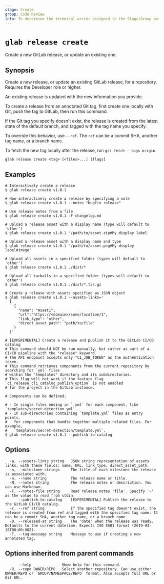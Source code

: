 ```yaml
---
stage: Create
group: Code Review
info: To determine the technical writer assigned to the Stage/Group associated with this page, see https://about.gitlab.com/handbook/product/ux/technical-writing/#assignments
---
```


<!--
This documentation is auto generated by a script.
Please do not edit this file directly. Run `make gen-docs` instead.
-->

# `glab release create`

Create a new GitLab release, or update an existing one.

## Synopsis

Create a new release, or update an existing GitLab release, for a repository. Requires the Developer role or higher.

An existing release is updated with the new information you provide.

To create a release from an annotated Git tag, first create one locally with
Git, push the tag to GitLab, then run this command.

If the Git tag you specify doesn't exist, the release is created
from the latest state of the default branch, and tagged with the tag name you specify.

To override this behavior, use `--ref`. The `ref` can be a commit SHA, another tag name, or a branch name.

To fetch the new tag locally after the release, run `git fetch --tags origin`.

```plaintext
glab release create <tag> [<files>...] [flags]
```

## Examples

```plaintext
# Interactively create a release
$ glab release create v1.0.1

# Non-interactively create a release by specifying a note
$ glab release create v1.0.1 --notes "bugfix release"

# Use release notes from a file
$ glab release create v1.0.1 -F changelog.md

# Upload a release asset with a display name (type will default to 'other')
$ glab release create v1.0.1 '/path/to/asset.zip#My display label'

# Upload a release asset with a display name and type
$ glab release create v1.0.1 '/path/to/asset.png#My display label#image'

# Upload all assets in a specified folder (types will default to 'other')
$ glab release create v1.0.1 ./dist/*

# Upload all tarballs in a specified folder (types will default to 'other')
$ glab release create v1.0.1 ./dist/*.tar.gz

# Create a release with assets specified as JSON object
$ glab release create v1.0.1 --assets-links='
  [
    {
      "name": "Asset1",
      "url":"https://<domain>/some/location/1",
      "link_type": "other",
      "direct_asset_path": "path/to/file"
    }
  ]'

# [EXPERIMENTAL] Create a release and publish it to the GitLab CI/CD catalog
# This command should NOT be run manually, but rather as part of a CI/CD pipeline with the "release" keyword.
# The API endpoint accepts only "CI_JOB_TOKEN" as the authentication token.
# This command retrieves components from the current repository by searching for `yml` files
# within the "templates" directory and its subdirectories.
# This flag will not work if the feature flag `ci_release_cli_catalog_publish_option` is not enabled
# for the project in the GitLab instance.

# Components can be defined;

# - In single files ending in `.yml` for each component, like `templates/secret-detection.yml`.
# - In sub-directories containing `template.yml` files as entry points,
# 	for components that bundle together multiple related files. For example,
# 	`templates/secret-detection/template.yml`.
$ glab release create v1.0.1 --publish-to-catalog

```

## Options

```plaintext
  -a, --assets-links string   JSON string representation of assets links, with these fields: name, URL, link_type, direct_asset_path.
  -m, --milestone strings     The title of each milestone the release is associated with.
  -n, --name string           The release name or title.
  -N, --notes string          The release notes or description. You can use Markdown.
  -F, --notes-file string     Read release notes 'file'. Specify '-' as the value to read from stdin.
      --publish-to-catalog    [EXPERIMENTAL] Publish the release to the GitLab CI/CD catalog.
  -r, --ref string            If the specified tag doesn't exist, the release is created from ref and tagged with the specified tag name. It can be a commit SHA, another tag name, or a branch name.
  -D, --released-at string    The 'date' when the release was ready. Defaults to the current datetime. Expects ISO 8601 format (2019-03-15T08:00:00Z).
  -T, --tag-message string    Message to use if creating a new annotated tag.
```

## Options inherited from parent commands

```plaintext
      --help              Show help for this command.
  -R, --repo OWNER/REPO   Select another repository. Can use either OWNER/REPO or `GROUP/NAMESPACE/REPO` format. Also accepts full URL or Git URL.
```
